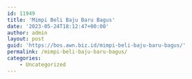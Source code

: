 ```yaml
---
id: 11949
title: 'Mimpi Beli Baju Baru Bagus'
date: '2023-05-24T18:12:47+00:00'
author: admin
layout: post
guid: 'https://bos.awn.biz.id/mimpi-beli-baju-baru-bagus/'
permalink: /mimpi-beli-baju-baru-bagus/
categories:
    - Uncategorized
---
```


